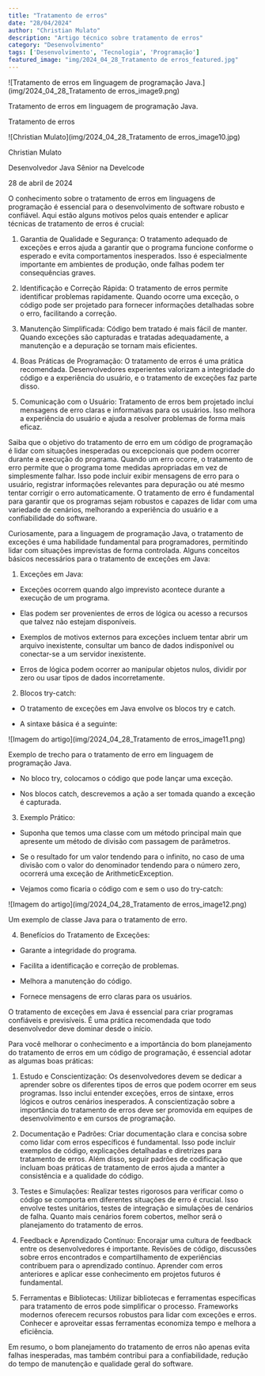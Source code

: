 ```yaml
---
title: "Tratamento de erros"
date: "28/04/2024"
author: "Christian Mulato"
description: "Artigo técnico sobre tratamento de erros"
category: "Desenvolvimento"
tags: ['Desenvolvimento', 'Tecnologia', 'Programação']
featured_image: "img/2024_04_28_Tratamento de erros_featured.jpg"
---
```


![Tratamento de erros em linguagem de programação Java.](img/2024_04_28_Tratamento de erros_image9.png)

Tratamento de erros em linguagem de programação Java.

Tratamento de erros

![Christian Mulato](img/2024_04_28_Tratamento de erros_image10.jpg)

Christian Mulato

Desenvolvedor Java Sênior na Develcode

28 de abril de 2024

O conhecimento sobre o tratamento de erros em linguagens de programação é essencial para o desenvolvimento de software robusto e confiável. Aqui estão alguns motivos pelos quais entender e aplicar técnicas de tratamento de erros é crucial:

1. Garantia de Qualidade e Segurança: O tratamento adequado de exceções e erros ajuda a garantir que o programa funcione conforme o esperado e evita comportamentos inesperados. Isso é especialmente importante em ambientes de produção, onde falhas podem ter consequências graves.

2. Identificação e Correção Rápida: O tratamento de erros permite identificar problemas rapidamente. Quando ocorre uma exceção, o código pode ser projetado para fornecer informações detalhadas sobre o erro, facilitando a correção.

3. Manutenção Simplificada: Código bem tratado é mais fácil de manter. Quando exceções são capturadas e tratadas adequadamente, a manutenção e a depuração se tornam mais eficientes.

4. Boas Práticas de Programação: O tratamento de erros é uma prática recomendada. Desenvolvedores experientes valorizam a integridade do código e a experiência do usuário, e o tratamento de exceções faz parte disso.

5. Comunicação com o Usuário: Tratamento de erros bem projetado inclui mensagens de erro claras e informativas para os usuários. Isso melhora a experiência do usuário e ajuda a resolver problemas de forma mais eficaz.

Saiba que o objetivo do tratamento de erro em um código de programação é lidar com situações inesperadas ou excepcionais que podem ocorrer durante a execução do programa. Quando um erro ocorre, o tratamento de erro permite que o programa tome medidas apropriadas em vez de simplesmente falhar. Isso pode incluir exibir mensagens de erro para o usuário, registrar informações relevantes para depuração ou até mesmo tentar corrigir o erro automaticamente. O tratamento de erro é fundamental para garantir que os programas sejam robustos e capazes de lidar com uma variedade de cenários, melhorando a experiência do usuário e a confiabilidade do software.

Curiosamente, para a linguagem de programação Java, o tratamento de exceções é uma habilidade fundamental para programadores, permitindo lidar com situações imprevistas de forma controlada. Alguns conceitos básicos necessários para o tratamento de exceções em Java:

1. Exceções em Java:

- Exceções ocorrem quando algo imprevisto acontece durante a execução de um programa.

- Elas podem ser provenientes de erros de lógica ou acesso a recursos que talvez não estejam disponíveis.

- Exemplos de motivos externos para exceções incluem tentar abrir um arquivo inexistente, consultar um banco de dados indisponível ou conectar-se a um servidor inexistente.

- Erros de lógica podem ocorrer ao manipular objetos nulos, dividir por zero ou usar tipos de dados incorretamente.

2. Blocos try-catch:

- O tratamento de exceções em Java envolve os blocos try e catch.

- A sintaxe básica é a seguinte:

![Imagem do artigo](img/2024_04_28_Tratamento de erros_image11.png)

Exemplo de trecho para o tratamento de erro em linguagem de programação Java.

- No bloco try, colocamos o código que pode lançar uma exceção.

- Nos blocos catch, descrevemos a ação a ser tomada quando a exceção é capturada.

3. Exemplo Prático:

- Suponha que temos uma classe com um método principal main que apresente um método de divisão com passagem de parâmetros.

- Se o resultado for um valor tendendo para o infinito, no caso de uma divisão com o valor do denominador tendendo para o número zero, ocorrerá uma exceção de ArithmeticException.

- Vejamos como ficaria o código com e sem o uso do try-catch:

![Imagem do artigo](img/2024_04_28_Tratamento de erros_image12.png)

Um exemplo de classe Java para o tratamento de erro.

4. Benefícios do Tratamento de Exceções:

- Garante a integridade do programa.

- Facilita a identificação e correção de problemas.

- Melhora a manutenção do código.

- Fornece mensagens de erro claras para os usuários.

O tratamento de exceções em Java é essencial para criar programas confiáveis e previsíveis. É uma prática recomendada que todo desenvolvedor deve dominar desde o início.

Para você melhorar o conhecimento e a importância do bom planejamento do tratamento de erros em um código de programação, é essencial adotar as algumas boas práticas:

1. Estudo e Conscientização: Os desenvolvedores devem se dedicar a aprender sobre os diferentes tipos de erros que podem ocorrer em seus programas. Isso inclui entender exceções, erros de sintaxe, erros lógicos e outros cenários inesperados. A conscientização sobre a importância do tratamento de erros deve ser promovida em equipes de desenvolvimento e em cursos de programação.

2. Documentação e Padrões: Criar documentação clara e concisa sobre como lidar com erros específicos é fundamental. Isso pode incluir exemplos de código, explicações detalhadas e diretrizes para tratamento de erros. Além disso, seguir padrões de codificação que incluam boas práticas de tratamento de erros ajuda a manter a consistência e a qualidade do código.

3. Testes e Simulações: Realizar testes rigorosos para verificar como o código se comporta em diferentes situações de erro é crucial. Isso envolve testes unitários, testes de integração e simulações de cenários de falha. Quanto mais cenários forem cobertos, melhor será o planejamento do tratamento de erros.

4. Feedback e Aprendizado Contínuo: Encorajar uma cultura de feedback entre os desenvolvedores é importante. Revisões de código, discussões sobre erros encontrados e compartilhamento de experiências contribuem para o aprendizado contínuo. Aprender com erros anteriores e aplicar esse conhecimento em projetos futuros é fundamental.

5. Ferramentas e Bibliotecas: Utilizar bibliotecas e ferramentas específicas para tratamento de erros pode simplificar o processo. Frameworks modernos oferecem recursos robustos para lidar com exceções e erros. Conhecer e aproveitar essas ferramentas economiza tempo e melhora a eficiência.

Em resumo, o bom planejamento do tratamento de erros não apenas evita falhas inesperadas, mas também contribui para a confiabilidade, redução do tempo de manutenção e qualidade geral do software.
